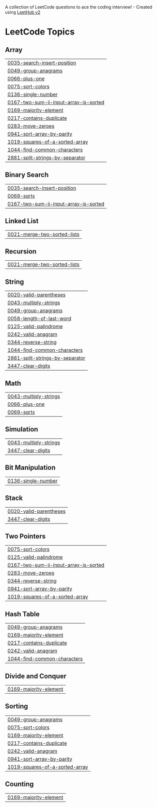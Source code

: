 A collection of LeetCode questions to ace the coding interview! - Created using [LeetHub v2](https://github.com/arunbhardwaj/LeetHub-2.0)
<!---LeetCode Topics Start-->
# LeetCode Topics
## Array
|  |
| ------- |
| [0035-search-insert-position](https://github.com/muhammedyasars/Leetcode/tree/master/0035-search-insert-position) |
| [0049-group-anagrams](https://github.com/muhammedyasars/Leetcode/tree/master/0049-group-anagrams) |
| [0066-plus-one](https://github.com/muhammedyasars/Leetcode/tree/master/0066-plus-one) |
| [0075-sort-colors](https://github.com/muhammedyasars/Leetcode/tree/master/0075-sort-colors) |
| [0136-single-number](https://github.com/muhammedyasars/Leetcode/tree/master/0136-single-number) |
| [0167-two-sum-ii-input-array-is-sorted](https://github.com/muhammedyasars/Leetcode/tree/master/0167-two-sum-ii-input-array-is-sorted) |
| [0169-majority-element](https://github.com/muhammedyasars/Leetcode/tree/master/0169-majority-element) |
| [0217-contains-duplicate](https://github.com/muhammedyasars/Leetcode/tree/master/0217-contains-duplicate) |
| [0283-move-zeroes](https://github.com/muhammedyasars/Leetcode/tree/master/0283-move-zeroes) |
| [0941-sort-array-by-parity](https://github.com/muhammedyasars/Leetcode/tree/master/0941-sort-array-by-parity) |
| [1019-squares-of-a-sorted-array](https://github.com/muhammedyasars/Leetcode/tree/master/1019-squares-of-a-sorted-array) |
| [1044-find-common-characters](https://github.com/muhammedyasars/Leetcode/tree/master/1044-find-common-characters) |
| [2881-split-strings-by-separator](https://github.com/muhammedyasars/Leetcode/tree/master/2881-split-strings-by-separator) |
## Binary Search
|  |
| ------- |
| [0035-search-insert-position](https://github.com/muhammedyasars/Leetcode/tree/master/0035-search-insert-position) |
| [0069-sqrtx](https://github.com/muhammedyasars/Leetcode/tree/master/0069-sqrtx) |
| [0167-two-sum-ii-input-array-is-sorted](https://github.com/muhammedyasars/Leetcode/tree/master/0167-two-sum-ii-input-array-is-sorted) |
## Linked List
|  |
| ------- |
| [0021-merge-two-sorted-lists](https://github.com/muhammedyasars/Leetcode/tree/master/0021-merge-two-sorted-lists) |
## Recursion
|  |
| ------- |
| [0021-merge-two-sorted-lists](https://github.com/muhammedyasars/Leetcode/tree/master/0021-merge-two-sorted-lists) |
## String
|  |
| ------- |
| [0020-valid-parentheses](https://github.com/muhammedyasars/Leetcode/tree/master/0020-valid-parentheses) |
| [0043-multiply-strings](https://github.com/muhammedyasars/Leetcode/tree/master/0043-multiply-strings) |
| [0049-group-anagrams](https://github.com/muhammedyasars/Leetcode/tree/master/0049-group-anagrams) |
| [0058-length-of-last-word](https://github.com/muhammedyasars/Leetcode/tree/master/0058-length-of-last-word) |
| [0125-valid-palindrome](https://github.com/muhammedyasars/Leetcode/tree/master/0125-valid-palindrome) |
| [0242-valid-anagram](https://github.com/muhammedyasars/Leetcode/tree/master/0242-valid-anagram) |
| [0344-reverse-string](https://github.com/muhammedyasars/Leetcode/tree/master/0344-reverse-string) |
| [1044-find-common-characters](https://github.com/muhammedyasars/Leetcode/tree/master/1044-find-common-characters) |
| [2881-split-strings-by-separator](https://github.com/muhammedyasars/Leetcode/tree/master/2881-split-strings-by-separator) |
| [3447-clear-digits](https://github.com/muhammedyasars/Leetcode/tree/master/3447-clear-digits) |
## Math
|  |
| ------- |
| [0043-multiply-strings](https://github.com/muhammedyasars/Leetcode/tree/master/0043-multiply-strings) |
| [0066-plus-one](https://github.com/muhammedyasars/Leetcode/tree/master/0066-plus-one) |
| [0069-sqrtx](https://github.com/muhammedyasars/Leetcode/tree/master/0069-sqrtx) |
## Simulation
|  |
| ------- |
| [0043-multiply-strings](https://github.com/muhammedyasars/Leetcode/tree/master/0043-multiply-strings) |
| [3447-clear-digits](https://github.com/muhammedyasars/Leetcode/tree/master/3447-clear-digits) |
## Bit Manipulation
|  |
| ------- |
| [0136-single-number](https://github.com/muhammedyasars/Leetcode/tree/master/0136-single-number) |
## Stack
|  |
| ------- |
| [0020-valid-parentheses](https://github.com/muhammedyasars/Leetcode/tree/master/0020-valid-parentheses) |
| [3447-clear-digits](https://github.com/muhammedyasars/Leetcode/tree/master/3447-clear-digits) |
## Two Pointers
|  |
| ------- |
| [0075-sort-colors](https://github.com/muhammedyasars/Leetcode/tree/master/0075-sort-colors) |
| [0125-valid-palindrome](https://github.com/muhammedyasars/Leetcode/tree/master/0125-valid-palindrome) |
| [0167-two-sum-ii-input-array-is-sorted](https://github.com/muhammedyasars/Leetcode/tree/master/0167-two-sum-ii-input-array-is-sorted) |
| [0283-move-zeroes](https://github.com/muhammedyasars/Leetcode/tree/master/0283-move-zeroes) |
| [0344-reverse-string](https://github.com/muhammedyasars/Leetcode/tree/master/0344-reverse-string) |
| [0941-sort-array-by-parity](https://github.com/muhammedyasars/Leetcode/tree/master/0941-sort-array-by-parity) |
| [1019-squares-of-a-sorted-array](https://github.com/muhammedyasars/Leetcode/tree/master/1019-squares-of-a-sorted-array) |
## Hash Table
|  |
| ------- |
| [0049-group-anagrams](https://github.com/muhammedyasars/Leetcode/tree/master/0049-group-anagrams) |
| [0169-majority-element](https://github.com/muhammedyasars/Leetcode/tree/master/0169-majority-element) |
| [0217-contains-duplicate](https://github.com/muhammedyasars/Leetcode/tree/master/0217-contains-duplicate) |
| [0242-valid-anagram](https://github.com/muhammedyasars/Leetcode/tree/master/0242-valid-anagram) |
| [1044-find-common-characters](https://github.com/muhammedyasars/Leetcode/tree/master/1044-find-common-characters) |
## Divide and Conquer
|  |
| ------- |
| [0169-majority-element](https://github.com/muhammedyasars/Leetcode/tree/master/0169-majority-element) |
## Sorting
|  |
| ------- |
| [0049-group-anagrams](https://github.com/muhammedyasars/Leetcode/tree/master/0049-group-anagrams) |
| [0075-sort-colors](https://github.com/muhammedyasars/Leetcode/tree/master/0075-sort-colors) |
| [0169-majority-element](https://github.com/muhammedyasars/Leetcode/tree/master/0169-majority-element) |
| [0217-contains-duplicate](https://github.com/muhammedyasars/Leetcode/tree/master/0217-contains-duplicate) |
| [0242-valid-anagram](https://github.com/muhammedyasars/Leetcode/tree/master/0242-valid-anagram) |
| [0941-sort-array-by-parity](https://github.com/muhammedyasars/Leetcode/tree/master/0941-sort-array-by-parity) |
| [1019-squares-of-a-sorted-array](https://github.com/muhammedyasars/Leetcode/tree/master/1019-squares-of-a-sorted-array) |
## Counting
|  |
| ------- |
| [0169-majority-element](https://github.com/muhammedyasars/Leetcode/tree/master/0169-majority-element) |
<!---LeetCode Topics End-->